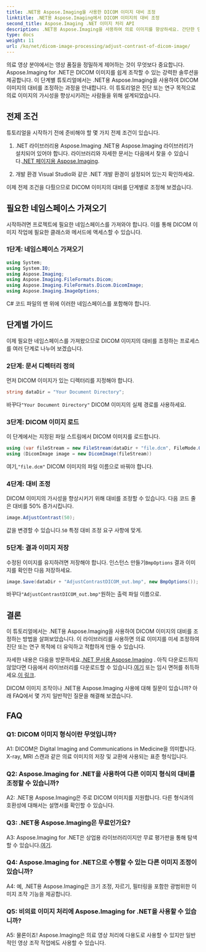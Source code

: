 ```yaml
---
title: .NET용 Aspose.Imaging을 사용한 DICOM 이미지 대비 조정
linktitle: .NET용 Aspose.Imaging에서 DICOM 이미지의 대비 조정
second_title: Aspose.Imaging .NET 이미지 처리 API
description: .NET용 Aspose.Imaging을 사용하여 의료 이미지를 향상하세요. 간단한 단계로 DICOM 이미지 대비를 조정하세요.
type: docs
weight: 11
url: /ko/net/dicom-image-processing/adjust-contrast-of-dicom-image/
---
```

의료 영상 분야에서는 영상 품질을 정밀하게 제어하는 것이 무엇보다 중요합니다. Aspose.Imaging for .NET은 DICOM 이미지를 쉽게 조작할 수 있는 강력한 솔루션을 제공합니다. 이 단계별 튜토리얼에서는 .NET용 Aspose.Imaging을 사용하여 DICOM 이미지의 대비를 조정하는 과정을 안내합니다. 이 튜토리얼은 진단 또는 연구 목적으로 의료 이미지의 가시성을 향상시키려는 사람들을 위해 설계되었습니다. 

## 전제 조건

튜토리얼을 시작하기 전에 준비해야 할 몇 가지 전제 조건이 있습니다.

1. .NET 라이브러리용 Aspose.Imaging
 .NET용 Aspose.Imaging 라이브러리가 설치되어 있어야 합니다. 라이브러리와 자세한 문서는 다음에서 찾을 수 있습니다.[.NET 페이지용 Aspose.Imaging](https://reference.aspose.com/imaging/net/).

2. 개발 환경
Visual Studio와 같은 .NET 개발 환경이 설정되어 있는지 확인하세요.

이제 전제 조건을 다뤘으므로 DICOM 이미지의 대비를 단계별로 조정해 보겠습니다.

## 필요한 네임스페이스 가져오기

시작하려면 프로젝트에 필요한 네임스페이스를 가져와야 합니다. 이를 통해 DICOM 이미지 작업에 필요한 클래스와 메서드에 액세스할 수 있습니다.

### 1단계: 네임스페이스 가져오기

```csharp
using System;
using System.IO;
using Aspose.Imaging;
using Aspose.Imaging.FileFormats.Dicom;
using Aspose.Imaging.FileFormats.Dicom.DicomImage;
using Aspose.Imaging.ImageOptions;
```

C# 코드 파일의 맨 위에 이러한 네임스페이스를 포함해야 합니다.

## 단계별 가이드

이제 필요한 네임스페이스를 가져왔으므로 DICOM 이미지의 대비를 조정하는 프로세스를 여러 단계로 나누어 보겠습니다.

### 2단계: 문서 디렉터리 정의

먼저 DICOM 이미지가 있는 디렉터리를 지정해야 합니다.

```csharp
string dataDir = "Your Document Directory";
```

 바꾸다`"Your Document Directory"` DICOM 이미지의 실제 경로를 사용하세요.

### 3단계: DICOM 이미지 로드

이 단계에서는 지정된 파일 스트림에서 DICOM 이미지를 로드합니다.

```csharp
using (var fileStream = new FileStream(dataDir + "file.dcm", FileMode.Open, FileAccess.Read))
using (DicomImage image = new DicomImage(fileStream))
```

 여기,`"file.dcm"` DICOM 이미지의 파일 이름으로 바꿔야 합니다.

### 4단계: 대비 조정

DICOM 이미지의 가시성을 향상시키기 위해 대비를 조정할 수 있습니다. 다음 코드 줄은 대비를 50% 증가시킵니다.

```csharp
image.AdjustContrast(50);
```

 값을 변경할 수 있습니다.`50` 특정 대비 조정 요구 사항에 맞게.

### 5단계: 결과 이미지 저장

 수정된 이미지를 유지하려면 저장해야 합니다. 인스턴스 만들기`BmpOptions` 결과 이미지를 확인한 다음 저장하세요.

```csharp
image.Save(dataDir + "AdjustContrastDICOM_out.bmp", new BmpOptions());
```

 바꾸다`"AdjustContrastDICOM_out.bmp"`원하는 출력 파일 이름으로.

## 결론

이 튜토리얼에서는 .NET용 Aspose.Imaging을 사용하여 DICOM 이미지의 대비를 조정하는 방법을 살펴보았습니다. 이 라이브러리를 사용하면 의료 이미지를 미세 조정하여 진단 또는 연구 목적에 더 유익하고 적합하게 만들 수 있습니다.

 자세한 내용은 다음을 방문하세요.[.NET 문서용 Aspose.Imaging](https://reference.aspose.com/imaging/net/) . 아직 다운로드하지 않았다면 다음에서 라이브러리를 다운로드할 수 있습니다.[여기](https://releases.aspose.com/imaging/net/) 또는 임시 면허를 취득하세요.[이 링크](https://purchase.aspose.com/temporary-license/).

DICOM 이미지 조작이나 .NET용 Aspose.Imaging 사용에 대해 질문이 있습니까? 아래 FAQ에서 몇 가지 일반적인 질문을 해결해 보겠습니다.

## FAQ

### Q1: DICOM 이미지 형식이란 무엇입니까?

A1: DICOM은 Digital Imaging and Communications in Medicine을 의미합니다. X-ray, MRI 스캔과 같은 의료 이미지의 저장 및 교환에 사용되는 표준 형식입니다.

### Q2: Aspose.Imaging for .NET을 사용하여 다른 이미지 형식의 대비를 조정할 수 있습니까?

A2: .NET용 Aspose.Imaging은 주로 DICOM 이미지를 지원합니다. 다른 형식과의 호환성에 대해서는 설명서를 확인할 수 있습니다.

### Q3: .NET용 Aspose.Imaging은 무료인가요?

 A3: Aspose.Imaging for .NET은 상업용 라이브러리이지만 무료 평가판을 통해 탐색할 수 있습니다.[여기](https://releases.aspose.com/).

### Q4: Aspose.Imaging for .NET으로 수행할 수 있는 다른 이미지 조정이 있습니까?

A4: 예, .NET용 Aspose.Imaging은 크기 조정, 자르기, 필터링을 포함한 광범위한 이미지 조작 기능을 제공합니다.

### Q5: 비의료 이미지 처리에 Aspose.Imaging for .NET을 사용할 수 있습니까?

A5: 물론이죠! Aspose.Imaging은 의료 영상 처리에 다용도로 사용할 수 있지만 일반적인 영상 조작 작업에도 사용할 수 있습니다.